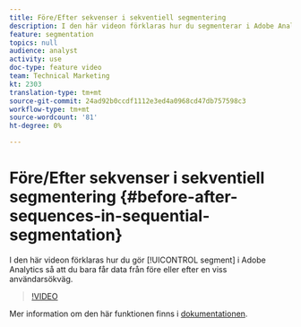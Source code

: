 ```yaml
---
title: Före/Efter sekvenser i sekventiell segmentering
description: I den här videon förklaras hur du segmenterar i Adobe Analytics så att du bara får data från före eller efter en viss användarsökväg.
feature: segmentation
topics: null
audience: analyst
activity: use
doc-type: feature video
team: Technical Marketing
kt: 2303
translation-type: tm+mt
source-git-commit: 24ad92b0ccdf1112e3ed4a0968cd47db757598c3
workflow-type: tm+mt
source-wordcount: '81'
ht-degree: 0%

---
```



# Före/Efter sekvenser i sekventiell segmentering {#before-after-sequences-in-sequential-segmentation}

I den här videon förklaras hur du gör [!UICONTROL segment] i Adobe Analytics så att du bara får data från före eller efter en viss användarsökväg.

>[!VIDEO](https://video.tv.adobe.com/v/25400/?quality=12)

Mer information om den här funktionen finns i [dokumentationen](https://marketing.adobe.com/resources/help/en_US/analytics/segment/index.html?f=seg_build_ui).
